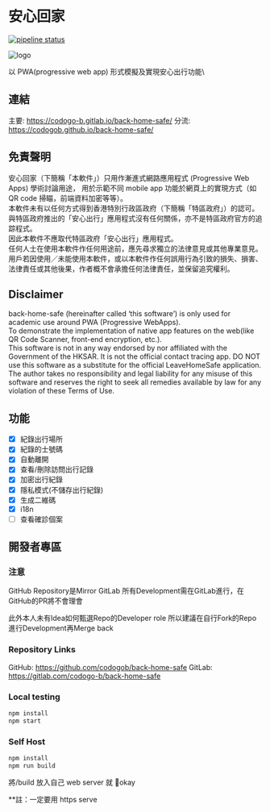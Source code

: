 # 安心回家

[![pipeline status](https://gitlab.com/codogo-b/back-home-safe/badges/master/pipeline.svg)](https://gitlab.com/codogo-b/back-home-safe/-/commits/master)

![logo](https://gitlab.com/codogo-b/back-home-safe/-/raw/master/public/icon-192x192.png)

以 PWA(progressive web app) 形式模擬及實現安心出行功能\

## 連結

主要: <https://codogo-b.gitlab.io/back-home-safe/>
分流: <https://codogob.github.io/back-home-safe/>

## 免責聲明

安心回家（下簡稱「本軟件」）只用作漸進式網路應用程式 (Progressive Web Apps) 學術討論用途，
用於示範不同 mobile app 功能於網頁上的實現方式（如 QR code 掃瞄，前端資料加密等等）。\
本軟件未有以任何方式得到香港特別行政區政府（下簡稱「特區政府」）的認可。\
與特區政府推出的「安心出行」應用程式沒有任何關係，亦不是特區政府官方的追踪程式。\
因此本軟件不應取代特區政府「安心出行」應用程式。\
任何人士在使用本軟件作任何用途前，應先尋求獨立的法律意見或其他專業意見。\
用戶若因使用／未能使用本軟件，或以本軟件作任何誤用行為引致的損失、損害、法律責任或其他後果，作者概不會承擔任何法律責任，並保留追究權利。

## Disclaimer

back-home-safe (hereinafter called ‘this software’) is only used for academic use around PWA (Progressive WebApps).\
To demonstrate the implementation of native app features on the web(like QR Code Scanner, front-end encryption, etc.).\
This software is not in any way endorsed by nor affiliated with the Government of the HKSAR. It is not the official contact tracing app. DO NOT use this software as a substitute for the official LeaveHomeSafe application. The author takes no responsibility and legal liability for any misuse of this software and reserves the right to seek all remedies available by law for any violation of these Terms of Use.

## 功能

- [x] 紀錄出行場所
- [x] 紀錄的士號碼
- [x] 自動離開
- [x] 查看/刪除訪問出行記錄
- [x] 加密出行紀錄
- [x] 隱私模式(不儲存出行紀錄)
- [x] 生成二維碼
- [x] i18n
- [ ] 查看確診個案

## 開發者專區

### 注意

GitHub Repository是Mirror GitLab
所有Development需在GitLab進行，在GitHub的PR將不會理會

此外本人未有Idea如何甄選Repo的Developer role
所以建議在自行Fork的Repo進行Development再Merge back

### Repository Links

GitHub: <https://github.com/codogob/back-home-safe>
GitLab: <https://gitlab.com/codogo-b/back-home-safe>

### Local testing

```bash
npm install
npm start
```

### Self Host

```bash
npm install
npm run build
```

將/build 放入自己 web server 就 okay

\*\*註：一定要用 https serve
